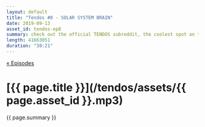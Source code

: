 ```yaml
---
layout: default
title: "Tendos #8 - SOLAR SYSTEM BRAIN"
date: 2019-09-13
asset_id: tendos-ep8
summary: check out the official TENDOS subreddit, the coolest spot on the net <a rel="nofollow noopener" target="_blank" href="https://www.reddit.com/r/tendos">https://www.reddit.com/r/tendos</a>
length: 41663051
duration: "38:21"
---
```

[« Episodes](/tendos/episodes)

# [{{ page.title }}](/tendos/assets/{{ page.asset_id }}.mp3)
{{ page.summary }}
